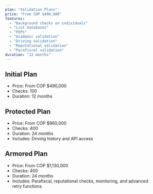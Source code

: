 ```yaml
---
plan: "Validation Plans"
price: "From COP $490,000"
features:
  - "Background checks on individuals"
  - "List databases"
  - "PEPs"
  - "Academic validation"
  - "Driving validation"
  - "Reputational validation"
  - "Parafiscal validation"
duration: "12 months"
---
```


## Initial Plan
- Price: From COP $490,000
- Checks: 100
- Duration: 12 months

## Protected Plan
- Price: From COP $960,000
- Checks: 400
- Duration: 24 months
- Includes: Driving history and API access

## Armored Plan
- Price: From COP $1,130,000
- Checks: 400
- Duration: 24 months
- Includes: Parafiscal, reputational checks, monitoring, and advanced retry functions 